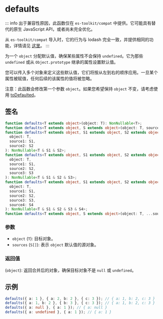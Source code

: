 # defaults

::: info
出于兼容性原因，此函数仅在 `es-toolkit/compat` 中提供。它可能具有替代的原生 JavaScript API，或者尚未完全优化。

从 `es-toolkit/compat` 导入时，它的行为与 lodash 完全一致，并提供相同的功能，详情请见 [这里](../../../compatibility.md)。
:::

为一个 `object` 分配默认值，确保某些属性不会保持 `undefined`。它为那些 `undefined` 或从 `Object.prototype` 继承的属性设置默认值。

您可以传入多个对象来定义这些默认值，它们将按从左到右的顺序应用。一旦某个属性被赋值，任何后续的该属性的值将被忽略。

注意：此函数会修改第一个参数 `object`。如果您希望保持 `object` 不变，请考虑使用 [toDefaulted](./toDefaulted.md)。

## 签名

```typescript
function defaults<T extends object>(object: T): NonNullable<T>;
function defaults<T extends object, S extends object>(object: T, source: S): NonNullable<T & S>;
function defaults<T extends object, S1 extends object, S2 extends object>(
  object: T,
  source1: S1,
  source2: S2
): NonNullable<T & S1 & S2>;
function defaults<T extends object, S1 extends object, S2 extends object, S3 extends object>(
  object: T,
  source1: S1,
  source2: S2,
  source3: S3
): NonNullable<T & S1 & S2 & S3>;
function defaults<T extends object, S1 extends object, S2 extends object, S3 extends object, S4 extends object>(
  object: T,
  source1: S1,
  source2: S2,
  source3: S3,
  source4: S4
): NonNullable<T & S1 & S2 & S3 & S4>;
function defaults<T extends object, S extends object>(object: T, ...sources: S[]): object;
```

### 参数

- `object` (`T`): 目标对象。
- `sources` (`S[]`): 表示 `object` 默认值的源对象。

### 返回值

(`object`): 返回合并后的对象，确保目标对象不是 `null` 或 `undefined`。

## 示例

```typescript
defaults({ a: 1 }, { a: 2, b: 2 }, { c: 3 }); // { a: 1, b: 2, c: 3 }
defaults({ a: 1, b: 2 }, { b: 3 }, { c: 3 }); // { a: 1, b: 2, c: 3 }
defaults({ a: null }, { a: 1 }); // { a: null }
defaults({ a: undefined }, { a: 1 }); // { a: 1 }
```
